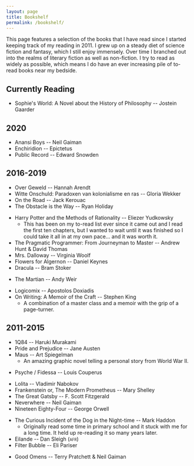 ```yaml
---
layout: page
title: Bookshelf
permalink: /bookshelf/
---
```


This page features a selection of the books that I have read since I started keeping track of my reading in 2011. I grew up on a steady diet of science fiction and fantasy, which I still enjoy immensely. Over time I branched out into the realms of literary fiction as well as non-fiction. I try to read as widely as possible, which means I do have an ever increasing pile of to-read books near my bedside.

## Currently Reading

* Sophie's World: A Novel about the History of Philosophy -- Jostein Gaarder

## 2020

<!-- 2020 -->
* Anansi Boys -- Neil Gaiman
* Enchiridion -- Epictetus
* Public Record -- Edward Snowden

## 2016-2019

<!--2019-->
* Over Geweld -- Hannah Arendt
* Witte Onschuld: Paradoxen van kolonialisme en ras -- Gloria Wekker
* On the Road -- Jack Kerouac
* The Obstacle is the Way -- Ryan Holiday
<!--2018-->
* Harry Potter and the Methods of Rationality -- Eliezer Yudkowsky
  * This has been on my to-read list ever since it came out and I read the first ten chapters, but I wanted to wait until it was finished so I could take it all in at my own pace... and it was worth it.
* The Pragmatic Programmer: From Journeyman to Master -- Andrew Hunt & David Thomas
* Mrs. Dalloway -- Virginia Woolf
* Flowers for Algernon -- Daniel Keynes
* Dracula -- Bram Stoker
<!-- 2017 -->
* The Martian -- Andy Weir
<!-- 2016 -->
* Logicomix -- Apostolos Doxiadis
* On Writing: A Memoir of the Craft -- Stephen King
  * A combination of a master class and a memoir with the grip of a page-turner.

## 2011-2015

<!-- 2015 -->
* 1Q84 -- Haruki Murakami
* Pride and Prejudice -- Jane Austen
* Maus -- Art Spiegelman
  * An amazing graphic novel telling a personal story from World War II.
<!-- 2014 -->
* Psyche / Fidessa -- Louis Couperus
<!-- 2013 -->
* Lolita -- Vladimir Nabokov
* Frankenstein or, The Modern Prometheus -- Mary Shelley
* The Great Gatsby -- F. Scott Fitzgerald
* Neverwhere -- Neil Gaiman
* Nineteen Eighty-Four -- George Orwell
<!-- 2012 -->
* The Curious Incident of the Dog in the Night-time -- Mark Haddon
  * Originally read some time in primary school and it stuck with me for a long time. It held up re-reading it so many years later.
* Eilande -- Dan Sleigh (<span style="font-variant: small-caps" title="Afrikaans">afr</span>)
* Filter Bubble -- Eli Pariser
<!-- 2011 -->
* Good Omens -- Terry Pratchett & Neil Gaiman
